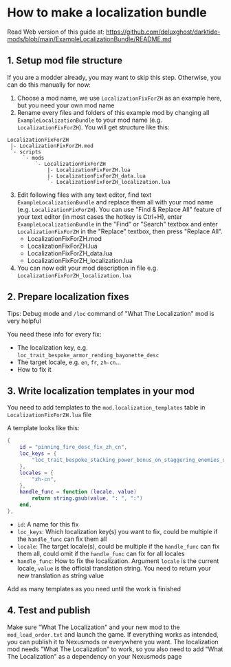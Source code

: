 # How to make a localization bundle

Read Web version of this guide at: https://github.com/deluxghost/darktide-mods/blob/main/ExampleLocalizationBundle/README.md

## 1. Setup mod file structure

If you are a modder already, you may want to skip this step. Otherwise, you can do this manually for now:

1. Choose a mod name, we use `LocalizationFixForZH` as an example here, but you need your own mod name
2. Rename every files and folders of this example mod by changing all `ExampleLocalizationBundle` to your mod name (e.g. `LocalizationFixForZH`). You will get structure like this:
  ```
  LocalizationFixForZH
   |- LocalizationFixForZH.mod
   `- scripts
       `- mods
           `- LocalizationFixForZH
               |- LocalizationFixForZH.lua
               |- LocalizationFixForZH_data.lua
               `- LocalizationFixForZH_localization.lua
  ```
3. Edit following files with any text editor, find text `ExampleLocalizationBundle` and replace them all with your mod name (e.g. `LocalizationFixForZH`). You can use "Find & Replace All" feature of your text editor (in most cases the hotkey is Ctrl+H), enter `ExampleLocalizationBundle` in the "Find" or "Search" textbox and enter `LocalizationFixForZH` in the "Replace" textbox, then press "Replace All".
   - LocalizationFixForZH.mod
   - LocalizationFixForZH.lua
   - LocalizationFixForZH_data.lua
   - LocalizationFixForZH_localization.lua
4. You can now edit your mod description in file e.g. `LocalizationFixForZH_localization.lua`

## 2. Prepare localization fixes

Tips: Debug mode and `/loc` command of "What The Localization" mod is very helpful

You need these info for every fix:

- The localization key, e.g. `loc_trait_bespoke_armor_rending_bayonette_desc`
- The target locale, e.g. `en`, `fr`, `zh-cn`...
- How to fix it

## 3. Write localization templates in your mod

You need to add templates to the `mod.localization_templates` table in `LocalizationFixForZH.lua` file

A template looks like this:

```lua
{
    id = "pinning_fire_desc_fix_zh_cn",
    loc_keys = {
        "loc_trait_bespoke_stacking_power_bonus_on_staggering_enemies_desc",
    },
    locales = {
        "zh-cn",
    },
    handle_func = function (locale, value)
        return string.gsub(value, ": ", ":")
    end,
},
```

- `id`: A name for this fix
- `loc_keys`: Which localization key(s) you want to fix, could be multiple if the `handle_func` can fix them all
- `locale`: The target locale(s), could be multiple if the `handle_func` can fix them all, could omit if the `handle_func` can fix for all locales
- `handle_func`: How to fix the localization. Argument `locale` is the current locale, `value` is the official translation string. You need to return your new translation as string value

Add as many templates as you need until the work is finished

## 4. Test and publish

Make sure "What The Localization" and your new mod to the `mod_load_order.txt` and launch the game. If everything works as intended, you can publish it to Nexusmods or everywhere you want. The localization mod needs "What The Localization" to work, so you also need to add "What The Localization" as a dependency on your Nexusmods page
